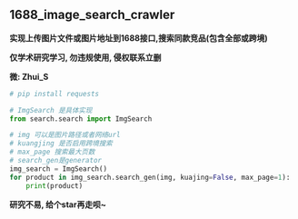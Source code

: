 ## 1688_image_search_crawler

**实现上传图片文件或图片地址到1688接口,搜索同款竞品(包含全部或跨境)**

**仅学术研究学习, 勿违规使用, 侵权联系立删**

**微: Zhui_S**

```python
# pip install requests

# ImgSearch 是具体实现
from search.search import ImgSearch

# img 可以是图片路径或者网络url
# kuangjing 是否启用跨境搜索
# max_page 搜索最大页数
# search_gen是generator
img_search = ImgSearch()
for product in img_search.search_gen(img, kuajing=False, max_page=1):
    print(product)
```

**研究不易, 给个star再走呗~**